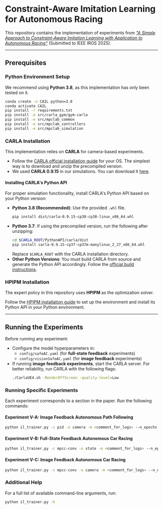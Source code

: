 # Constraint-Aware Imitation Learning for Autonomous Racing

This repository contains the implementation of experiments from [*"A Simple Approach to Constraint-Aware Imitation Learning with Application to Autonomous Racing"*](https://arxiv.org/abs/2503.07737) (Submitted to IEEE IROS 2025).

---

## Prerequisites

### Python Environment Setup
We recommend using **Python 3.8**, as this implementation has only been tested on it.

```sh
conda create -n CAIL python=3.8
conda activate CAIL
pip install -r requirements.txt
pip install -e src/carla_gym/gym-carla
pip install -e src/mpclab_common
pip install -e src/mpclab_controllers
pip install -e src/mpclab_simulation
```

### CARLA Installation
This implementation relies on **CARLA** for camera-based experiments.

- Follow the [CARLA official installation guide](https://carla.readthedocs.io/en/latest/start_quickstart/) for your OS. The simplest way is to download and unzip the precompiled version.
- We used **CARLA 0.9.15** in our simulations. You can download it [here](https://github.com/carla-simulator/carla/releases/tag/0.9.15).

#### Installing CARLA's Python API
For proper simulation functionality, install CARLA's Python API based on your Python version:

- **Python 3.8 (Recommended)**: Use the provided `.whl` file.
  ```sh
  pip install dist/carla-0.9.15-cp38-cp38-linux_x86_64.whl
  ```
- **Python 3.7**: If using the precompiled version, run the following after unzipping:
  ```sh
  cd $CARLA_ROOT/PythonAPI/carla/dist
  pip install carla-0.9.15-cp37-cp37m-manylinux_2_27_x86_64.whl
  ```
  Replace `$CARLA_ROOT` with the CARLA installation directory.
- **Other Python Versions**: You must build CARLA from source and generate the Python API accordingly. Follow the [official build instructions](https://carla.readthedocs.io/en/latest/build_system/).

### HPIPM Installation
The expert policy in this repository uses **HPIPM** as the optimization solver.

Follow the [HPIPM installation guide](https://github.com/giaf/hpipm) to set up the environment and install its Python API in your Python environment.

---

## Running the Experiments
Before running any experiment:
- Configure the model hyperparameters in:
  - `config/safeAC.yaml` (for **full-state feedback** experiments)
  - `config/visionSafeAC.yaml` (for **image feedback** experiments)
- If running **image feedback experiments**, start the CARLA server. For better reliability, run CARLA with the following flags:
  ```sh
  ./CarlaUE4.sh -RenderOffScreen -quality-level=Low
  ```

### Running Specific Experiments
Each experiment corresponds to a section in the paper. Run the following commands:

#### **Experiment V-A: Image Feedback Autonomous Path Following**
```sh
python il_trainer.py -c pid -o camera -m <comment_for_logs> --n_epochs 50
```

#### **Experiment V-B: Full-State Feedback Autonomous Car Racing**
```sh
python il_trainer.py -c mpcc-conv -o state -m <comment_for_logs> --n_epochs 500
```

#### **Experiment V-C: Image Feedback Autonomous Car Racing**
```sh
python il_trainer.py -c mpcc-conv -o camera -m <comment_for_logs> --n_epochs 200
```

### Additional Help
For a full list of available command-line arguments, run:
```sh
python il_trainer.py -h
```
